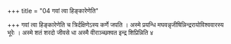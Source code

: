 +++
title = "04 गवां त्वा हिङ्कारेणेति"

+++
गवां त्वा हिङ्कारेणेति च त्रिर्दक्षिणेऽस्य कर्णे जपति । अस्मे प्रयन्धि मघवन्नृजीषिन्निन्द्ररायोविश्ववारस्य भूरेः । अस्मे शतं शरदो जीवसे धा अस्मै वीराञ्च्छश्वत इन्द्र शिप्रिन्निति ४